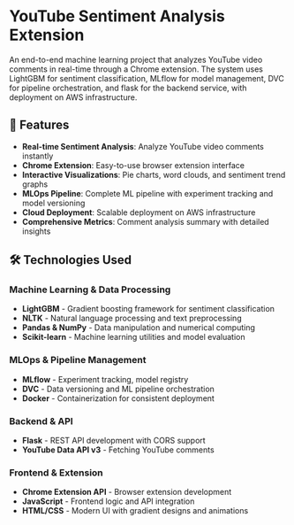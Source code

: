 # YouTube Sentiment Analysis Extension

An end-to-end machine learning project that analyzes YouTube video comments in real-time through a Chrome extension. The system uses LightGBM for sentiment classification, MLflow for model management, DVC for pipeline orchestration, and flask for the backend service, with deployment on AWS infrastructure.

## 🚀 Features

- **Real-time Sentiment Analysis**: Analyze YouTube video comments instantly
- **Chrome Extension**: Easy-to-use browser extension interface
- **Interactive Visualizations**: Pie charts, word clouds, and sentiment trend graphs
- **MLOps Pipeline**: Complete ML pipeline with experiment tracking and model versioning
- **Cloud Deployment**: Scalable deployment on AWS infrastructure
- **Comprehensive Metrics**: Comment analysis summary with detailed insights

## 🛠️ Technologies Used

### Machine Learning & Data Processing
- **LightGBM** - Gradient boosting framework for sentiment classification
- **NLTK** - Natural language processing and text preprocessing
- **Pandas & NumPy** - Data manipulation and numerical computing
- **Scikit-learn** - Machine learning utilities and model evaluation

### MLOps & Pipeline Management
- **MLflow** - Experiment tracking, model registry
- **DVC** - Data versioning and ML pipeline orchestration
- **Docker** - Containerization for consistent deployment

### Backend & API
- **Flask** - REST API development with CORS support
- **YouTube Data API v3** - Fetching YouTube comments

### Frontend & Extension
- **Chrome Extension API** - Browser extension development
- **JavaScript** - Frontend logic and API integration
- **HTML/CSS** - Modern UI with gradient designs and animations

